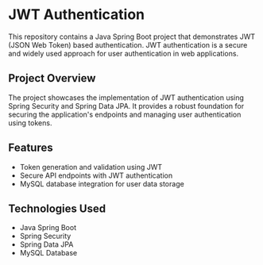 # JWT Authentication

This repository contains a Java Spring Boot project that demonstrates JWT (JSON Web Token) based authentication. JWT authentication is a secure and widely used approach for user authentication in web applications.

## Project Overview

The project showcases the implementation of JWT authentication using Spring Security and Spring Data JPA. It provides a robust foundation for securing the application's endpoints and managing user authentication using tokens.

## Features

- Token generation and validation using JWT
- Secure API endpoints with JWT authentication
- MySQL database integration for user data storage

## Technologies Used

- Java Spring Boot
- Spring Security
- Spring Data JPA
- MySQL Database
